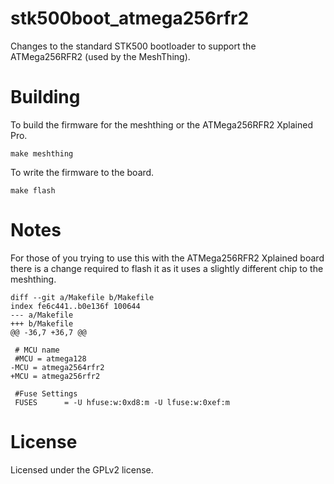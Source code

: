 # stk500boot_atmega256rfr2

Changes to the standard STK500 bootloader to support the ATMega256RFR2
(used by the MeshThing).

# Building

To build the firmware for the meshthing or the ATMega256RFR2 Xplained
Pro.

```
make meshthing
```

To write the firmware to the board.

```
make flash
```

# Notes

For those of you trying to use this with the ATMega256RFR2 Xplained
board there is a change required to flash it as it uses a slightly
different chip to the meshthing.

```
diff --git a/Makefile b/Makefile
index fe6c441..b0e136f 100644
--- a/Makefile
+++ b/Makefile
@@ -36,7 +36,7 @@

 # MCU name
 #MCU = atmega128
-MCU = atmega2564rfr2
+MCU = atmega256rfr2

 #Fuse Settings
 FUSES      = -U hfuse:w:0xd8:m -U lfuse:w:0xef:m
```

# License
Licensed under the GPLv2 license.

